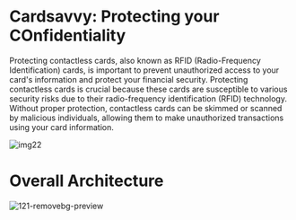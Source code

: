 # Cardsavvy: Protecting your COnfidentiality

Protecting contactless cards, also known as RFID (Radio-Frequency Identification) cards, is important to prevent unauthorized access to your card's information and protect your financial security. Protecting contactless cards is crucial because these cards are susceptible to various security risks due to their radio-frequency identification (RFID) technology. Without proper protection, contactless cards can be skimmed or scanned by malicious individuals, allowing them to make unauthorized transactions using your card information.

![img22](https://github.com/Itsparththing/SpamGuard-Automated-Spam-Detector/assets/86774143/385804d1-7ce7-4c8e-88d5-79cd31b32356)

# Overall Architecture

![121-removebg-preview](https://github.com/Itsparththing/Cardsavvy/assets/86774143/2cc268ae-c2ec-477d-ae78-f6251a117ee3)
